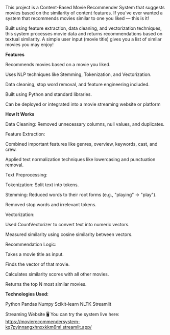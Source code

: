 This project is a Content-Based Movie Recommender System that suggests movies based on the similarity of content features. If you've ever wanted a system that recommends movies similar to one you liked — this is it!

Built using feature extraction, data cleaning, and vectorization techniques, this system processes movie data and returns recommendations based on textual similarity. A simple user input (movie title) gives you a list of similar movies you may enjoy!

**Features**

Recommends movies based on a movie you liked.

Uses NLP techniques like Stemming, Tokenization, and Vectorization.

Data cleaning, stop word removal, and feature engineering included.

Built using Python and standard libraries.

Can be deployed or integrated into a movie streaming website or platform




**How It Works**

Data Cleaning: Removed unnecessary columns, null values, and duplicates.

Feature Extraction:

Combined important features like genres, overview, keywords, cast, and crew.

Applied text normalization techniques like lowercasing and punctuation removal.

Text Preprocessing:

Tokenization: Split text into tokens.

Stemming: Reduced words to their root forms (e.g., "playing" → "play").

Removed stop words and irrelevant tokens.

Vectorization:

Used CountVectorizer to convert text into numeric vectors.

Measured similarity using cosine similarity between vectors.

Recommendation Logic:

Takes a movie title as input.

Finds the vector of that movie.

Calculates similarity scores with all other movies.

Returns the top N most similar movies.


**Technologies Used:**

Python
Pandas
Numpy
Scikit-learn
NLTK
Streamlit 


 Streaming Website
🖥 You can try the system live here: https://movierecommendersystem-kq7pvjnnangxhnxxkkm6ml.streamlit.app/

